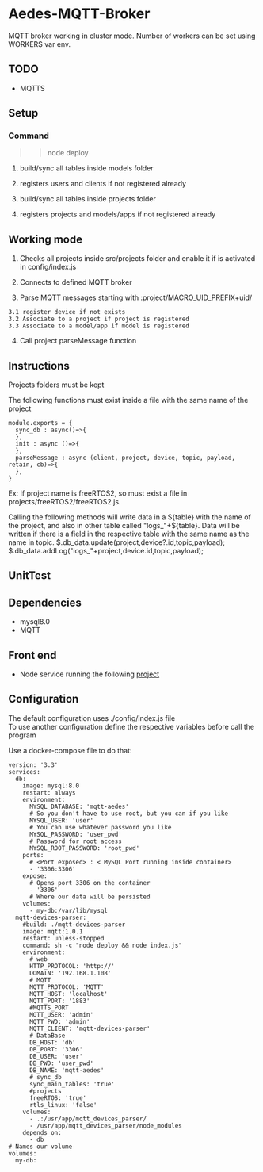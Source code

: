 
# Aedes-MQTT-Broker

MQTT broker working in cluster mode. Number of workers can be set using WORKERS var env.

## TODO
- MQTTS

## Setup

### Command
  >> node deploy

  1. build/sync all tables inside models folder
  2. registers users and clients if not registered already

  3. build/sync all tables inside projects folder
  4. registers projects and models/apps if not registered already

## Working mode

  1. Checks all projects inside src/projects folder and enable it if is activated in config/index.js

  2. Connects to defined MQTT broker

  3. Parse MQTT messages starting with :project/MACRO_UID_PREFIX+uid/

    3.1 register device if not exists
    3.2 Associate to a project if project is registered
    3.3 Associate to a model/app if model is registered

  4. Call project parseMessage function

## Instructions

  Projects folders must be kept

  The following functions must exist inside a file with the same name of the project

  ```
  module.exports = {
    sync_db : async()=>{
    },
    init : async ()=>{
    },
    parseMessage : async (client, project, device, topic, payload, retain, cb)=>{
    },
  }
  ```

  Ex: If project name is freeRTOS2, so must exist a file in projects/freeRTOS2/freeRTOS2.js.

  Calling the following methods will write data in a ${table} with the name of the project, and also
  in other table called "logs_"+${table}. Data will be written if there is a field in the respective table
  with the same name as the name in topic.
    $.db_data.update(project,device?.id,topic,payload);
    $.db_data.addLog("logs_"+project,device.id,topic,payload);

## UnitTest


## Dependencies

- mysql8.0
- MQTT

## Front end
- Node service running the following [project](https://github.com/zimbora/mgmt-iot-web)

## Configuration

The default configuration uses ./config/index.js file\
To use another configuration define the respective variables before call the program

Use a docker-compose file to do that:
```
version: '3.3'
services:
  db:
    image: mysql:8.0
    restart: always
    environment:
      MYSQL_DATABASE: 'mqtt-aedes'
      # So you don't have to use root, but you can if you like
      MYSQL_USER: 'user'
      # You can use whatever password you like
      MYSQL_PASSWORD: 'user_pwd'
      # Password for root access
      MYSQL_ROOT_PASSWORD: 'root_pwd'
    ports:
      # <Port exposed> : < MySQL Port running inside container>
      - '3306:3306'
    expose:
      # Opens port 3306 on the container
      - '3306'
      # Where our data will be persisted
    volumes:
      - my-db:/var/lib/mysql
  mqtt-devices-parser:
    #build: ./mqtt-devices-parser
    image: mqtt:1.0.1
    restart: unless-stopped
    command: sh -c "node deploy && node index.js"
    environment:
      # web
      HTTP_PROTOCOL: 'http://'
      DOMAIN: '192.168.1.108'
      # MQTT
      MQTT_PROTOCOL: 'MQTT'
      MQTT_HOST: 'localhost'
      MQTT_PORT: '1883'
      #MQTTS_PORT
      MQTT_USER: 'admin'
      MQTT_PWD: 'admin'
      MQTT_CLIENT: 'mqtt-devices-parser'
      # DataBase
      DB_HOST: 'db'
      DB_PORT: '3306'
      DB_USER: 'user'
      DB_PWD: 'user_pwd'
      DB_NAME: 'mqtt-aedes'
      # sync_db
      sync_main_tables: 'true'
      #projects
      freeRTOS: 'true'
      rtls_linux: 'false'
    volumes:
      - .:/usr/app/mqtt_devices_parser/
      - /usr/app/mqtt_devices_parser/node_modules
    depends_on:
      - db
# Names our volume
volumes:
  my-db:

```
